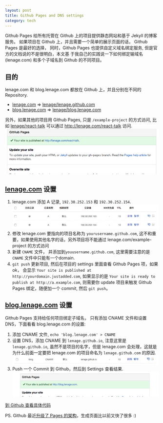 ```yaml
---
layout: post
title: Github Pages and DNS settings
category: tech
---
```


Github Pages 给所有托管在 Github 上的项目提供静态网站和基于 Jekyll 的博客服务。
如果项目在 Github 上，并且需要一个简单的展示页面的话， Github Pages 是最好的选择，
同时，Github Pages 也提供自定义域名绑定服务, 但是官方的文档说的不是很明白，本文基
于我自己的实践说一下如何绑定输域名 (lenage.com) 和多个子域名到 Github 的不同项目。

## 目的

lenage.com 和 blog.lenage.com 都放在 Github 上，并且分别在不同的 Repository.

* [lenage.com](http://lenage.com) => [lenage/lenage.github.com](https://github.com/lenage/lenage.github.com)
* [blog.lenage.com](http://blog.lenage.com) => [lenage/blog.lenage.com](https://github.com/lenage/blog.lenage.com)

另外，如果其他的项目用 Github Pages, 只是 `/example-project` 的方式访问, 比如 [lenage/react-talk](https://github.com/lenage/react-talk)
可以通过 http://lenage.com/react-talk 访问. ![react-talk](/assets/images/posts/2.png)

## [lenage.com](http://lenage.com) 设置

1. lenage.com 添加 A 记录, `192.30.252.153` 和 `192.30.252.154`. ![A record](/assets/images/posts/1.png)
2. 修改 lenage.com 要指向的项目名称为 `yourusername.github.com`, 这不和重要，如果使用其他名字的话，另外项目将不能通过 lenage.com/example-project
的方式访问
3. 新建 `CNAME` 文件， 并添加到`youusername.github.com`, 这里需要注意的是`CNAME` 文件中只能有一个domain.
4. `git push` 更新项目, 然后在项目的 settings 里面查看 Github Pages 项，如果 ok， 会显示 `Your site is published at http://yourdomain.justadded.com`,
如果显示的是 `Your site is ready to publish at http://a.example.com`, 则需要你 update 项目来触发 Github Pages 绑定，随便加一个 commit, 然后 `git push`。

## [blog.lenage.com](http://blog.lenage.com) 设置

Github Pages 支持给任何项目绑定子域名， 只有添加 CNAME 文件和设置 DNS，下面看看 blog.lenage.com 的设置:

1. 添加 CNAME 文件, `echo 'blog.lenage.com' > CNAME`
2. 设置 DNS，添加 CNAME 到 `lenage.github.io`, 注意这里是 `lenage.github.io`, 虽然不是项目的名字，但是 lenage.com 会处理，这就是为什么前面一定要把 lenage.com
的项目命名为 `lenage.github.com` 的原因. ![blog](/assets/images/posts/3.png)
3. Push 一个 Commit 到 Github，然后到 Settings 查看结果. ![blog](/assets/images/posts/4.png)

[到 Github 查看具体代码](https://github.com/lenage)

PS. Github 最近[升级了 Pages 的架构](http://githubengineering.com/rearchitecting-github-pages/)，生成页面比以前又快了很多 :)
